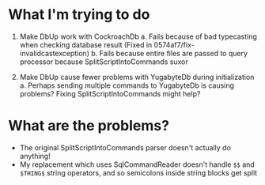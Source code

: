 

# What I'm trying to do

1. Make DbUp work with CockroachDb
a. Fails because of bad typecasting when checking database result (Fixed in 0574af7/fix-invalidcastexception)
b. Fails because entire files are passed to query processor because SplitScriptIntoCommands suxor

2. Make DbUp cause fewer problems with YugabyteDb during initialization
a. Perhaps sending multiple commands to YugabyteDb is causing problems? Fixing SplitScriptIntoCommands might help?

# What are the problems?

- The original SplitScriptIntoCommands parser doesn't actually do anything!
- My replacement which uses SqlCommandReader doesn't handle `$$` and `$THING$` string operators, and so semicolons inside string blocks get split
